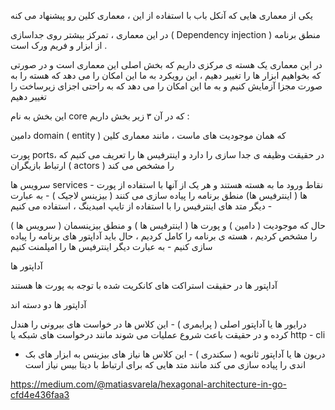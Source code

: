 یکی از معماری هایی که آنکل باب با استفاده از این ، معماری کلین رو پیشنهاد می کنه

در این معماری ، تمرکز بیشتر روی جداسازی ( Dependency injection ) منطق برنامه از ابزار و فریم ورک است .

در این معماری یک هسته ی مرکزی داریم که بخش اصلی این معماری است و در صورتی که بخواهیم ابزار ها را تغییر دهیم ، این رویکرد به ما این امکان را می دهد که هسته را به صورت مجزا آزمایش کنیم و به ما این امکان را می دهد که به راحتی اجزای زیرساخت را تغییر دهیم

این بخش به نام core  که در آن ۳ زیر بخش داریم :

دامین domain  ( entity ) که همان موجودیت های ماست ، مانند معماری کلین

پورت ports، در حقیقت وظیفه ی جدا سازی را دارد و اینترفیس ها را تعریف می کنیم که ارتباط بازیگران ( actors ) را مشخص می کند

سرویس ها services - نقاط ورود ما به هسته هستند و هر یک از آنها با استفاده از پورت ها ( اینترفیس ها) منطق برنامه را پیاده سازی می کنند ( بیزینس لاجیک ) - به عبارت دیگر  متد های اینترفیس را با استفاده از تایپ امبدینگ ، استفاده می کنیم - 



حال که موجودیت ( دامین  ) و پورت ها ( اینترفیس ها ) و منطق بیزینسمان ( سرویس ها ) را مشخص کردیم ، هسته ی برنامه را کامل کردیم ، حال باید آداپتور های برنامه را پیاده سازی کنیم - به عبارت دیگر اینترفیس ها را امپلمنت کنیم 



آداپتور ها

آداپتور ها در حقیقت استراکت های کانکریت شده با توجه به پورت ها هستند 
 
آداپتور ها دو دسته اند
 
درایور ها یا آداپتور اصلی ( پرایمری ) - این کلاس ها در خواست های بیرونی را هندل کرده و در حقیقت باعث شروع عملیات می شوند مانند درخواست های شبکه یا http  - cli  


- دریون ها یا آداپتور ثانویه ( سکندری ) - این کلاس ها نیاز های بیزینس به ابزار های بک اندی را پیاده سازی می کند مانند متد هایی که برای ارتباط با دیتا بیس نیاز است

    
   



https://medium.com/@matiasvarela/hexagonal-architecture-in-go-cfd4e436faa3

